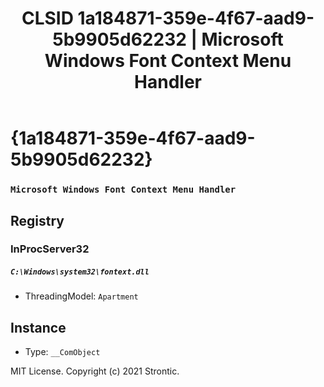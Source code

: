 ﻿---
title: "CLSID 1a184871-359e-4f67-aad9-5b9905d62232 | Microsoft Windows Font Context Menu Handler"
excerpt: What is COM-Object CLSID 1a184871-359e-4f67-aad9-5b9905d62232?
---

# {1a184871-359e-4f67-aad9-5b9905d62232}

### `Microsoft Windows Font Context Menu Handler`

## Registry


### InProcServer32

##### `C:\Windows\system32\fontext.dll`
* ThreadingModel: `Apartment`

## Instance

* Type: `__ComObject`

MIT License. Copyright (c) 2021 Strontic.


